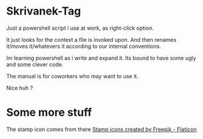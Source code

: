 
# Skrivanek-Tag

Just a powershell script i use at work, as right-click option.

It just looks for the context a file is invoked upon.
And then renames it/moves it/whatevers it according to our internal conventions.

Im learning powershell as i write and expand it. Its bound to have some ugly and some clever code.

The manual is for coworkers who may want to use it.



Nice huh ?



# Some more stuff

The stamp icon comes from there
<a href="https://www.flaticon.com/free-icons/stamp" title="stamp icons">Stamp icons created by Freepik - Flaticon</a>
